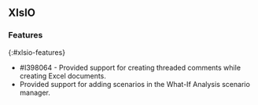 ## XlsIO

### Features
{:#xlsio-features}

* \#I398064 - Provided support for creating threaded comments while creating Excel documents.
* Provided support for adding scenarios in the What-If Analysis scenario manager.